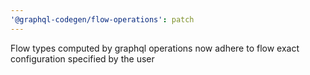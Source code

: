 ```yaml
---
'@graphql-codegen/flow-operations': patch
---
```


Flow types computed by graphql operations now adhere to flow exact configuration specified by the
user
